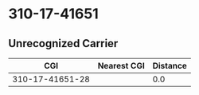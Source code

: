 # 310-17-41651
## Unrecognized Carrier


| CGI | Nearest CGI | Distance |
|-----|-------------|----------|
| 310-17-41651-28 |  | 0.0 |

